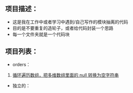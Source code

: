 ## 项目描述：
- 这是我在工作中或者学习中遇到/自己写作的模块抽离的代码
- 目的是不要重复的造轮子，或者给代码封装一个思路
- 每一个文件夹就是一个代码块

## 项目列表：

- orders：

1. [循环遍历数组，把多维数组里面的 null 转换为空字符串](./others/array_null_to_string.php)


- 独立的：



